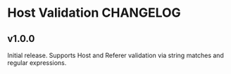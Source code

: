 # Host Validation CHANGELOG

## v1.0.0

Initial release. Supports Host and Referer validation via string matches and regular expressions.